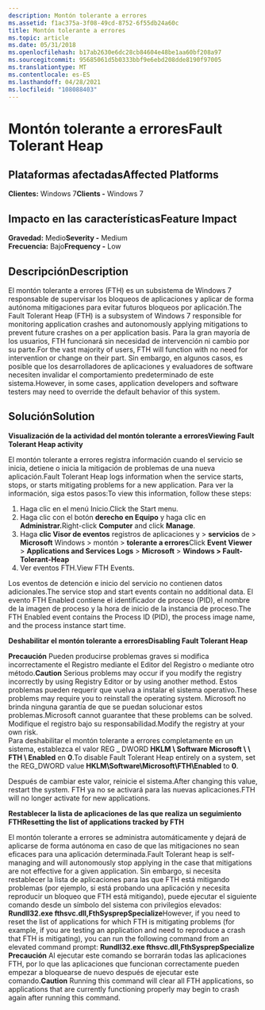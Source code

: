 ```yaml
---
description: Montón tolerante a errores
ms.assetid: f1ac375a-3f08-49cd-8752-6f55db24a60c
title: Montón tolerante a errores
ms.topic: article
ms.date: 05/31/2018
ms.openlocfilehash: b17ab2630e6dc28cb84604e48be1aa60bf208a97
ms.sourcegitcommit: 95685061d5b0333bbf9e6ebd208dde8190f97005
ms.translationtype: MT
ms.contentlocale: es-ES
ms.lasthandoff: 04/28/2021
ms.locfileid: "108088403"
---
```

# <a name="fault-tolerant-heap"></a><span data-ttu-id="084ea-103">Montón tolerante a errores</span><span class="sxs-lookup"><span data-stu-id="084ea-103">Fault Tolerant Heap</span></span>

## <a name="affected-platforms"></a><span data-ttu-id="084ea-104">Plataformas afectadas</span><span class="sxs-lookup"><span data-stu-id="084ea-104">Affected Platforms</span></span>

<span data-ttu-id="084ea-105">**Clientes:** Windows 7</span><span class="sxs-lookup"><span data-stu-id="084ea-105">**Clients -** Windows 7</span></span>  

## <a name="feature-impact"></a><span data-ttu-id="084ea-106">Impacto en las características</span><span class="sxs-lookup"><span data-stu-id="084ea-106">Feature Impact</span></span>

 <span data-ttu-id="084ea-107">**Gravedad:** Medio</span><span class="sxs-lookup"><span data-stu-id="084ea-107">**Severity -** Medium</span></span>  
<span data-ttu-id="084ea-108">**Frecuencia:** Bajo</span><span class="sxs-lookup"><span data-stu-id="084ea-108">**Frequency -** Low</span></span>  


## <a name="description"></a><span data-ttu-id="084ea-109">Descripción</span><span class="sxs-lookup"><span data-stu-id="084ea-109">Description</span></span>

<span data-ttu-id="084ea-110">El montón tolerante a errores (FTH) es un subsistema de Windows 7 responsable de supervisar los bloqueos de aplicaciones y aplicar de forma autónoma mitigaciones para evitar futuros bloqueos por aplicación.</span><span class="sxs-lookup"><span data-stu-id="084ea-110">The Fault Tolerant Heap (FTH) is a subsystem of Windows 7 responsible for monitoring application crashes and autonomously applying mitigations to prevent future crashes on a per application basis.</span></span> <span data-ttu-id="084ea-111">Para la gran mayoría de los usuarios, FTH funcionará sin necesidad de intervención ni cambio por su parte.</span><span class="sxs-lookup"><span data-stu-id="084ea-111">For the vast majority of users, FTH will function with no need for intervention or change on their part.</span></span> <span data-ttu-id="084ea-112">Sin embargo, en algunos casos, es posible que los desarrolladores de aplicaciones y evaluadores de software necesiten invalidar el comportamiento predeterminado de este sistema.</span><span class="sxs-lookup"><span data-stu-id="084ea-112">However, in some cases, application developers and software testers may need to override the default behavior of this system.</span></span>

## <a name="solution"></a><span data-ttu-id="084ea-113">Solución</span><span class="sxs-lookup"><span data-stu-id="084ea-113">Solution</span></span>

<span data-ttu-id="084ea-114">**Visualización de la actividad del montón tolerante a errores**</span><span class="sxs-lookup"><span data-stu-id="084ea-114">**Viewing Fault Tolerant Heap activity**</span></span>

<span data-ttu-id="084ea-115">El montón tolerante a errores registra información cuando el servicio se inicia, detiene o inicia la mitigación de problemas de una nueva aplicación.</span><span class="sxs-lookup"><span data-stu-id="084ea-115">Fault Tolerant Heap logs information when the service starts, stops, or starts mitigating problems for a new application.</span></span> <span data-ttu-id="084ea-116">Para ver la información, siga estos pasos:</span><span class="sxs-lookup"><span data-stu-id="084ea-116">To view this information, follow these steps:</span></span>

1.  <span data-ttu-id="084ea-117">Haga clic en el menú Inicio.</span><span class="sxs-lookup"><span data-stu-id="084ea-117">Click the Start menu.</span></span>
2.  <span data-ttu-id="084ea-118">Haga clic con el botón **derecho en Equipo** y haga clic en **Administrar.**</span><span class="sxs-lookup"><span data-stu-id="084ea-118">Right-click **Computer** and click **Manage**.</span></span>
3.  <span data-ttu-id="084ea-119">Haga **clic Visor de eventos** registros de aplicaciones y  >  **servicios** de  >  **Microsoft** Windows > montón  >  **tolerante a errores**</span><span class="sxs-lookup"><span data-stu-id="084ea-119">Click **Event Viewer** > **Applications and Services Logs** > **Microsoft** > **Windows > Fault-Tolerant-Heap**</span></span>
4.  <span data-ttu-id="084ea-120">Ver eventos FTH.</span><span class="sxs-lookup"><span data-stu-id="084ea-120">View FTH Events.</span></span>

<span data-ttu-id="084ea-121">Los eventos de detención e inicio del servicio no contienen datos adicionales.</span><span class="sxs-lookup"><span data-stu-id="084ea-121">The service stop and start events contain no additional data.</span></span> <span data-ttu-id="084ea-122">El evento FTH Enabled contiene el identificador de proceso (PID), el nombre de la imagen de proceso y la hora de inicio de la instancia de proceso.</span><span class="sxs-lookup"><span data-stu-id="084ea-122">The FTH Enabled event contains the Process ID (PID), the process image name, and the process instance start time.</span></span>

<span data-ttu-id="084ea-123">**Deshabilitar el montón tolerante a errores**</span><span class="sxs-lookup"><span data-stu-id="084ea-123">**Disabling Fault Tolerant Heap**</span></span>

<span data-ttu-id="084ea-124">**Precaución** Pueden producirse problemas graves si modifica incorrectamente el Registro mediante el Editor del Registro o mediante otro método.</span><span class="sxs-lookup"><span data-stu-id="084ea-124">**Caution** Serious problems may occur if you modify the registry incorrectly by using Registry Editor or by using another method.</span></span> <span data-ttu-id="084ea-125">Estos problemas pueden requerir que vuelva a instalar el sistema operativo.</span><span class="sxs-lookup"><span data-stu-id="084ea-125">These problems may require you to reinstall the operating system.</span></span> <span data-ttu-id="084ea-126">Microsoft no brinda ninguna garantía de que se puedan solucionar estos problemas.</span><span class="sxs-lookup"><span data-stu-id="084ea-126">Microsoft cannot guarantee that these problems can be solved.</span></span> <span data-ttu-id="084ea-127">Modifique el registro bajo su responsabilidad.</span><span class="sxs-lookup"><span data-stu-id="084ea-127">Modify the registry at your own risk.</span></span>  
 <span data-ttu-id="084ea-128">Para deshabilitar el montón tolerante a errores completamente en un sistema, establezca el valor REG \_ DWORD **HKLM \\ Software Microsoft \\ \\ FTH \\ Enabled** en **0**.</span><span class="sxs-lookup"><span data-stu-id="084ea-128">To disable Fault Tolerant Heap entirely on a system, set the REG\_DWORD value **HKLM\\Software\\Microsoft\\FTH\\Enabled** to **0**.</span></span>

<span data-ttu-id="084ea-129">Después de cambiar este valor, reinicie el sistema.</span><span class="sxs-lookup"><span data-stu-id="084ea-129">After changing this value, restart the system.</span></span> <span data-ttu-id="084ea-130">FTH ya no se activará para las nuevas aplicaciones.</span><span class="sxs-lookup"><span data-stu-id="084ea-130">FTH will no longer activate for new applications.</span></span>

<span data-ttu-id="084ea-131">**Restablecer la lista de aplicaciones de las que realiza un seguimiento FTH**</span><span class="sxs-lookup"><span data-stu-id="084ea-131">**Resetting the list of applications tracked by FTH**</span></span>

<span data-ttu-id="084ea-132">El montón tolerante a errores se administra automáticamente y dejará de aplicarse de forma autónoma en caso de que las mitigaciones no sean eficaces para una aplicación determinada.</span><span class="sxs-lookup"><span data-stu-id="084ea-132">Fault Tolerant heap is self-managing and will autonomously stop applying in the case that mitigations are not effective for a given application.</span></span> <span data-ttu-id="084ea-133">Sin embargo, si necesita restablecer la lista de aplicaciones para las que FTH está mitigando problemas (por ejemplo, si está probando una aplicación y necesita reproducir un bloqueo que FTH está mitigando), puede ejecutar el siguiente comando desde un símbolo del sistema con privilegios elevados:  **Rundll32.exe fthsvc.dll,FthSysprepSpecialize**</span><span class="sxs-lookup"><span data-stu-id="084ea-133">However, if you need to reset the list of applications for which FTH is mitigating problems (for example, if you are testing an application and need to reproduce a crash that FTH is mitigating), you can run the following command from an elevated command prompt:  **Rundll32.exe fthsvc.dll,FthSysprepSpecialize**</span></span>  
<span data-ttu-id="084ea-134">**Precaución** Al ejecutar este comando se borrarán todas las aplicaciones FTH, por lo que las aplicaciones que funcionan correctamente pueden empezar a bloquearse de nuevo después de ejecutar este comando.</span><span class="sxs-lookup"><span data-stu-id="084ea-134">**Caution** Running this command will clear all FTH applications, so applications that are currently functioning properly may begin to crash again after running this command.</span></span>  

 

 



